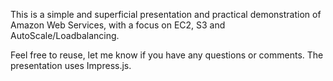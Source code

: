 This is a simple and superficial presentation and practical demonstration of Amazon Web Services, with a focus on EC2, S3 and AutoScale/Loadbalancing. 

Feel free to reuse, let me know if you have any questions or comments. The presentation uses Impress.js.